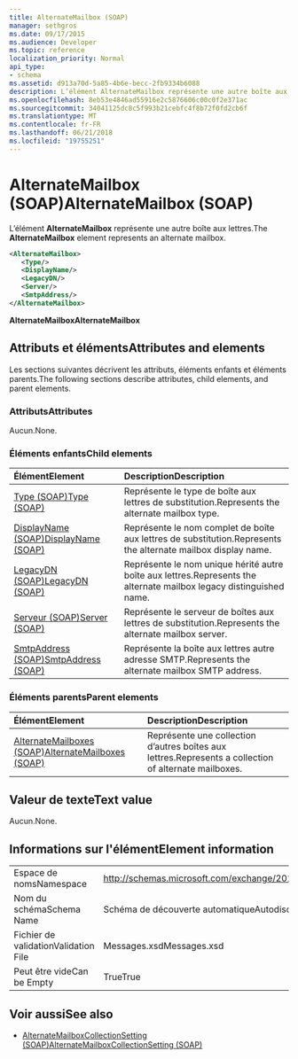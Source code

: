 ```yaml
---
title: AlternateMailbox (SOAP)
manager: sethgros
ms.date: 09/17/2015
ms.audience: Developer
ms.topic: reference
localization_priority: Normal
api_type:
- schema
ms.assetid: d913a70d-5a85-4b6e-becc-2fb9334b6088
description: L’élément AlternateMailbox représente une autre boîte aux lettres.
ms.openlocfilehash: 8eb53e4846ad55916e2c5876606c00c0f2e371ac
ms.sourcegitcommit: 34041125dc8c5f993b21cebfc4f8b72f0fd2cb6f
ms.translationtype: MT
ms.contentlocale: fr-FR
ms.lasthandoff: 06/21/2018
ms.locfileid: "19755251"
---
```

# <a name="alternatemailbox-soap"></a><span data-ttu-id="5ccde-103">AlternateMailbox (SOAP)</span><span class="sxs-lookup"><span data-stu-id="5ccde-103">AlternateMailbox (SOAP)</span></span>

<span data-ttu-id="5ccde-104">L’élément **AlternateMailbox** représente une autre boîte aux lettres.</span><span class="sxs-lookup"><span data-stu-id="5ccde-104">The **AlternateMailbox** element represents an alternate mailbox.</span></span> 
  
```XML
<AlternateMailbox>
   <Type/>
   <DisplayName/>
   <LegacyDN/>
   <Server/>
   <SmtpAddress/>
</AlternateMailbox>
```

 <span data-ttu-id="5ccde-105">**AlternateMailbox**</span><span class="sxs-lookup"><span data-stu-id="5ccde-105">**AlternateMailbox**</span></span>
## <a name="attributes-and-elements"></a><span data-ttu-id="5ccde-106">Attributs et éléments</span><span class="sxs-lookup"><span data-stu-id="5ccde-106">Attributes and elements</span></span>

<span data-ttu-id="5ccde-107">Les sections suivantes décrivent les attributs, éléments enfants et éléments parents.</span><span class="sxs-lookup"><span data-stu-id="5ccde-107">The following sections describe attributes, child elements, and parent elements.</span></span>
  
### <a name="attributes"></a><span data-ttu-id="5ccde-108">Attributs</span><span class="sxs-lookup"><span data-stu-id="5ccde-108">Attributes</span></span>

<span data-ttu-id="5ccde-109">Aucun.</span><span class="sxs-lookup"><span data-stu-id="5ccde-109">None.</span></span>
  
### <a name="child-elements"></a><span data-ttu-id="5ccde-110">Éléments enfants</span><span class="sxs-lookup"><span data-stu-id="5ccde-110">Child elements</span></span>

|<span data-ttu-id="5ccde-111">**Élément**</span><span class="sxs-lookup"><span data-stu-id="5ccde-111">**Element**</span></span>|<span data-ttu-id="5ccde-112">**Description**</span><span class="sxs-lookup"><span data-stu-id="5ccde-112">**Description**</span></span>|
|:-----|:-----|
|[<span data-ttu-id="5ccde-113">Type (SOAP)</span><span class="sxs-lookup"><span data-stu-id="5ccde-113">Type (SOAP)</span></span>](type-soap.md) <br/> |<span data-ttu-id="5ccde-114">Représente le type de boîte aux lettres de substitution.</span><span class="sxs-lookup"><span data-stu-id="5ccde-114">Represents the alternate mailbox type.</span></span>  <br/> |
|[<span data-ttu-id="5ccde-115">DisplayName (SOAP)</span><span class="sxs-lookup"><span data-stu-id="5ccde-115">DisplayName (SOAP)</span></span>](displayname-soap.md) <br/> |<span data-ttu-id="5ccde-116">Représente le nom complet de boîte aux lettres de substitution.</span><span class="sxs-lookup"><span data-stu-id="5ccde-116">Represents the alternate mailbox display name.</span></span>  <br/> |
|[<span data-ttu-id="5ccde-117">LegacyDN (SOAP)</span><span class="sxs-lookup"><span data-stu-id="5ccde-117">LegacyDN (SOAP)</span></span>](legacydn-soap.md) <br/> |<span data-ttu-id="5ccde-118">Représente le nom unique hérité autre boîte aux lettres.</span><span class="sxs-lookup"><span data-stu-id="5ccde-118">Represents the alternate mailbox legacy distinguished name.</span></span>  <br/> |
|[<span data-ttu-id="5ccde-119">Serveur (SOAP)</span><span class="sxs-lookup"><span data-stu-id="5ccde-119">Server (SOAP)</span></span>](server-soap.md) <br/> |<span data-ttu-id="5ccde-120">Représente le serveur de boîtes aux lettres de substitution.</span><span class="sxs-lookup"><span data-stu-id="5ccde-120">Represents the alternate mailbox server.</span></span>  <br/> |
|[<span data-ttu-id="5ccde-121">SmtpAddress (SOAP)</span><span class="sxs-lookup"><span data-stu-id="5ccde-121">SmtpAddress (SOAP)</span></span>](smtpaddress-soap.md) <br/> |<span data-ttu-id="5ccde-122">Représente la boîte aux lettres autre adresse SMTP.</span><span class="sxs-lookup"><span data-stu-id="5ccde-122">Represents the alternate mailbox SMTP address.</span></span>  <br/> |
   
### <a name="parent-elements"></a><span data-ttu-id="5ccde-123">Éléments parents</span><span class="sxs-lookup"><span data-stu-id="5ccde-123">Parent elements</span></span>

|<span data-ttu-id="5ccde-124">**Élément**</span><span class="sxs-lookup"><span data-stu-id="5ccde-124">**Element**</span></span>|<span data-ttu-id="5ccde-125">**Description**</span><span class="sxs-lookup"><span data-stu-id="5ccde-125">**Description**</span></span>|
|:-----|:-----|
|[<span data-ttu-id="5ccde-126">AlternateMailboxes (SOAP)</span><span class="sxs-lookup"><span data-stu-id="5ccde-126">AlternateMailboxes (SOAP)</span></span>](alternatemailboxes-soap.md) <br/> |<span data-ttu-id="5ccde-127">Représente une collection d’autres boîtes aux lettres.</span><span class="sxs-lookup"><span data-stu-id="5ccde-127">Represents a collection of alternate mailboxes.</span></span>  <br/> |
   
## <a name="text-value"></a><span data-ttu-id="5ccde-128">Valeur de texte</span><span class="sxs-lookup"><span data-stu-id="5ccde-128">Text value</span></span>

<span data-ttu-id="5ccde-129">Aucun.</span><span class="sxs-lookup"><span data-stu-id="5ccde-129">None.</span></span>
  
## <a name="element-information"></a><span data-ttu-id="5ccde-130">Informations sur l'élément</span><span class="sxs-lookup"><span data-stu-id="5ccde-130">Element information</span></span>

|||
|:-----|:-----|
|<span data-ttu-id="5ccde-131">Espace de noms</span><span class="sxs-lookup"><span data-stu-id="5ccde-131">Namespace</span></span>  <br/> |http://schemas.microsoft.com/exchange/2010/Autodiscover  <br/> |
|<span data-ttu-id="5ccde-132">Nom du schéma</span><span class="sxs-lookup"><span data-stu-id="5ccde-132">Schema Name</span></span>  <br/> |<span data-ttu-id="5ccde-133">Schéma de découverte automatique</span><span class="sxs-lookup"><span data-stu-id="5ccde-133">Autodiscover schema</span></span>  <br/> |
|<span data-ttu-id="5ccde-134">Fichier de validation</span><span class="sxs-lookup"><span data-stu-id="5ccde-134">Validation File</span></span>  <br/> |<span data-ttu-id="5ccde-135">Messages.xsd</span><span class="sxs-lookup"><span data-stu-id="5ccde-135">Messages.xsd</span></span>  <br/> |
|<span data-ttu-id="5ccde-136">Peut être vide</span><span class="sxs-lookup"><span data-stu-id="5ccde-136">Can be Empty</span></span>  <br/> |<span data-ttu-id="5ccde-137">True</span><span class="sxs-lookup"><span data-stu-id="5ccde-137">True</span></span>  <br/> |
   
## <a name="see-also"></a><span data-ttu-id="5ccde-138">Voir aussi</span><span class="sxs-lookup"><span data-stu-id="5ccde-138">See also</span></span>

- [<span data-ttu-id="5ccde-139">AlternateMailboxCollectionSetting (SOAP)</span><span class="sxs-lookup"><span data-stu-id="5ccde-139">AlternateMailboxCollectionSetting (SOAP)</span></span>](alternatemailboxcollectionsetting-soap.md)

